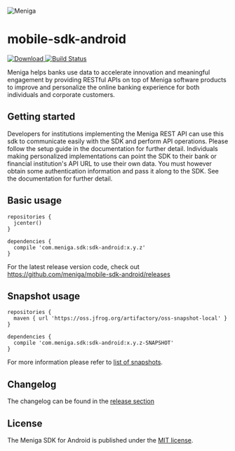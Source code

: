 ![Meniga](https://github.com/meniga/mobile-sdk-ios/raw/master/logo.png)

mobile-sdk-android
====
[![Download](https://api.bintray.com/packages/meniga/android/com.meniga.sdk/images/download.svg) ](https://bintray.com/meniga/android/com.meniga.sdk/_latestVersion)
[![Build Status](https://travis-ci.org/meniga/mobile-sdk-android.svg?branch=master)](https://travis-ci.org/meniga/mobile-sdk-android)

Meniga helps banks use data to accelerate innovation and meaningful engagement by providing RESTful APIs on top of Meniga software products to improve and personalize the online banking experience for both individuals and corporate customers.

## Getting started
Developers for institutions implementing the Meniga REST API can use this sdk to communicate easily with the SDK and perform API operations. Please follow the setup guide in the documentation for further detail. Individuals making personalized implementations can point the SDK to their bank or financial institution's API URL to use their own data. You must however obtain some authentication information and pass it along to the SDK. See the documentation for further detail.

## Basic usage

```
repositories {
  jcenter()
}

dependencies {
  compile 'com.meniga.sdk:sdk-android:x.y.z'
}
```

For the latest release version code, check out https://github.com/meniga/mobile-sdk-android/releases

## Snapshot usage

```
repositories {
  maven { url 'https://oss.jfrog.org/artifactory/oss-snapshot-local' }
}

dependencies {
  compile 'com.meniga.sdk:sdk-android:x.y.z-SNAPSHOT'
}
```

For more information please refer to [list of snapshots](https://oss.jfrog.org/webapp/#/artifacts/browse/tree/General/oss-snapshot-local/com/meniga/sdk/sdk-android).

## Changelog
The changelog can be found in the [release section](https://github.com/meniga/mobile-sdk-android/releases)

## License
The Meniga SDK for Android is published under the [MIT license](LICENSE.txt).
